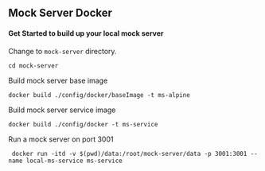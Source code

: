 ## Mock Server Docker

#### Get Started to build up your local mock server
Change to `mock-server` directory.
```
cd mock-server
```
Build mock server base image
```
docker build ./config/docker/baseImage -t ms-alpine
```
Build mock server service image
```
docker build ./config/docker -t ms-service
```
Run a mock server on port 3001
```
 docker run -itd -v $(pwd)/data:/root/mock-server/data -p 3001:3001 --name local-ms-service ms-service 
```